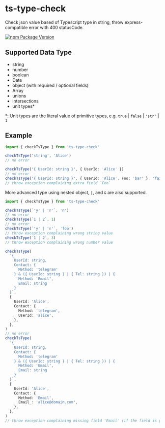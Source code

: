 # ts-type-check

Check json value based of Typescript type in string, throw express-compatible error with 400 statusCode.

[![npm Package Version](https://img.shields.io/npm/v/ts-type-check.svg?maxAge=2592000)](https://www.npmjs.com/package/ts-type-check)

## Supported Data Type

- string
- number
- boolean
- Date
- object (with required / optional fields)
- Array
- unions
- intersections
- unit types\*

\*: Unit types are the literal value of primitive types, e.g. `true` | `false` | `'str'` | `1`

## Example

```typescript
import { checkTsType } from 'ts-type-check'

checkTsType('string', 'Alice')
// no error

checkTsType('{ UserId: string }', { UserId: 'Alice' })
// no error
checkTsType('{ UserId: string }', { UserId: 'Alice', Foo: 'bar' }, 'fail')
// throw exception complaining extra field `Foo`
```

More advanced type using nested object, `|`, and `&` are also supported.

```typescript
import { checkTsType } from 'ts-type-check'

checkTsType(`'y' | 'n'`, 'n')
// no error
checkTsType(`1 | 2`, 1)
// no error
checkTsType(`'y' | 'n'`, 'foo')
// throw exception complaining wrong string value
checkTsType(`1 | 2`, 3)
// throw exception complaining wrong number value

checkTsType(
  `{
    UserId: string,
    Contact: {
      Method: 'telegram'
    } & ({ UserId: string } | { Tel: string }) | {
      Method: 'Email',
      Email: string
    }
  }`,
  {
    UserId: 'Alice',
    Contact: {
      Method: 'telegram',
      UserId: 'alice',
    },
  },
)
// no error
checkTsType(
  `{
    UserId: string,
    Contact: {
      Method: 'telegram'
    } & ({ UserId: string } | { Tel: string }) | {
      Method: 'Email',
      Email: string
    }
  }`,
  {
    UserId: 'Alice',
    Contact: {
      Method: 'Email',
      Email_: 'alice@domain.com',
    },
  },
)
// throw exception complaining missing field 'Email' (if the field is given, then will complain extra field 'Email_')
```
